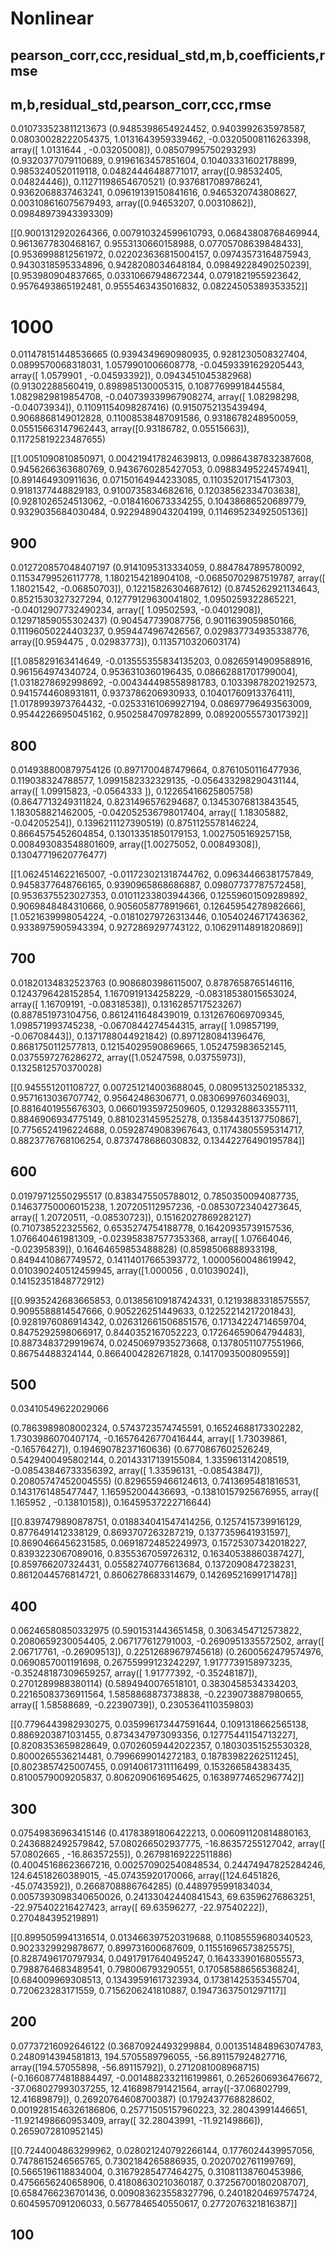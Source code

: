 # Nonlinear

## pearson_corr,ccc,residual_std,m,b,coefficients,rmse

## m,b,residual_std,pearson_corr,ccc,rmse

0.010733523811213673
(0.9485398654924452, 0.9403992635978587, 0.08030028222054375, 1.0131643959339462, -0.03205008116263398, array([ 1.0131644 , -0.03205008]), 0.08507995750293293)
(0.9320377079110689, 0.9196163457851604, 0.10403331602178899, 0.9853240520119118, 0.04824446488771017, array([0.98532405, 0.04824446]), 0.11271198654670521)
(0.9376817089786241, 0.9362068837463241, 0.09619139150841616, 0.9465320743808627, 0.003108616075679493, array([0.94653207, 0.00310862]), 0.09848973943393309)

[[0.9001312920264366,
  0.007910324599610793,
  0.06843808768469944,
  0.9613677830468167,
  0.9553130660158988,
  0.07705708639848433],
 [0.9536998812561972,
  0.022023636815004157,
  0.09743573164875943,
  0.9430318595334896,
  0.9428208034648184,
  0.09849228490250239],
 [0.953980904837665,
  0.03310667948672344,
  0.0791821955923642,
  0.9576493865192481,
  0.9555463435016832,
  0.08224505389353352]]


# 1000

0.011478151448536665
(0.9394349690980935, 0.9281230508327404, 0.0899570068318031, 1.0579901006608778, -0.04593391629205443, array([ 1.0579901 , -0.04593392]), 0.0943451045382968)
(0.91302288560419, 0.898985130005315, 0.10877699918445584, 1.0829829819854708, -0.040739339967908274, array([ 1.08298298, -0.04073934]), 0.11091154098287416)
(0.9150752135439494, 0.9068868149012828, 0.11008538487091586, 0.9318678248950059, 0.05515663147962443, array([0.93186782, 0.05515663]), 0.11725819223487655)

[[1.0051090810850971,
  0.004219417824639813,
  0.09864387832387608,
  0.9456266363680769,
  0.9436760285427053,
  0.09883495224574941],
 [0.891464930911636,
  0.07150164944233085,
  0.11035201715417303,
  0.9181377448829183,
  0.9100735834682616,
  0.12038562334703638],
 [0.9281026524513062,
  -0.0184160673334255,
  0.10438686520689779,
  0.9329035684030484,
  0.9229489043204199,
  0.11469523492505136]]

## 900

0.012720857048407197
(0.9141095313334059, 0.8847847895780092, 0.11534799526117778, 1.1802154218904108, -0.06850702987519787, array([ 1.18021542, -0.06850703]), 0.12215826304687612)
(0.8745262921134643, 0.8521530327327294, 0.12779129630041802, 1.0950259322865221, -0.04012907732490234, array([ 1.09502593, -0.04012908]), 0.12971859055302437)
(0.904547739087756, 0.9011639059850166, 0.11196050224403237, 0.9594474967426567, 0.029837734935338776, array([0.9594475 , 0.02983773]), 0.1135710320603174)

[[1.085829163414649,
  -0.013555355834135203,
  0.08265914909588916,
  0.961564974340724,
  0.9536310360196435,
  0.08662881701799004],
 [1.0318278692998692,
  -0.004344498558981783,
  0.10339878202192573,
  0.9415744608931811,
  0.9373786206930933,
  0.10401760913376411],
 [1.0178993973764432,
  -0.02533161069927194,
  0.08697796493563009,
  0.9544226695045162,
  0.9502584709782899,
  0.08920055573017392]]

## 800

0.014938800879754126
(0.8971700487479664, 0.8761050116477936, 0.119038324788577, 1.0991582332329135, -0.056433298290431144, array([ 1.09915823, -0.0564333 ]), 0.12265416625805758)
(0.8647713249311824, 0.8231496576294687, 0.13453076813843545, 1.183058821462005, -0.042052536798017404, array([ 1.18305882, -0.04205254]), 0.1396211127390519)
(0.8751125578146224, 0.8664575452604854, 0.13013351850179153, 1.0027505169257158, 0.008493083548801609, array([1.00275052, 0.00849308]), 0.13047719620776477)

[[1.0624514622165007,
  -0.011723021318744762,
  0.09634466381757849,
  0.9458377648766165,
  0.9390965868686887,
  0.09807737787572458],
 [0.9536375523027353,
  0.01011233803944366,
  0.12559601509289892,
  0.9069848484310666,
  0.9056058778919661,
  0.12645954278982666],
 [1.0521639998054224,
  -0.01810279726313446,
  0.10540246717436362,
  0.9338975905943394,
  0.9272869297743122,
  0.10629114891820869]]

## 700

0.01820134832523763
(0.9086803986115007, 0.8787658765146116, 0.1243796428152854, 1.1670919134258229, -0.08318538015653024, array([ 1.16709191, -0.08318538]), 0.1316285717523267)
(0.887851973104756, 0.8612411648439019, 0.1312676069709345, 1.098571993745238, -0.0670844274544315, array([ 1.09857199, -0.06708443]), 0.1371788044921842)
(0.8971280841396476, 0.8681750112577813, 0.12154029590869665, 1.052475983652145, 0.0375597276286272, array([1.05247598, 0.03755973]), 0.1325812570370028)


[[0.945551201108727,
  0.007251214003688045,
  0.08095132502185332,
  0.9571613036707742,
  0.95642486306771,
  0.0830699760346903],
 [0.8816401955676303,
  0.06601935972509605,
  0.1293288633557111,
  0.8846906934775149,
  0.8810231459525278,
  0.13584435137750867],
 [0.7756524196224688,
  0.05928749083967643,
  0.11743805595314717,
  0.8823776768106254,
  0.8737478686030832,
  0.13442276490195784]]


## 600

0.01979712550295517
(0.8383475505788012, 0.7850350094087735, 0.14637750006015238, 1.207205112957236, -0.08530723404273645, array([ 1.20720511, -0.08530723]), 0.15162027869282127)
(0.710738522325562, 0.6535274754188778, 0.16420935739157536, 1.076640461981309, -0.023958387577353368, array([ 1.07664046, -0.02395839]), 0.16464659853488828)
(0.8598506888933198, 0.8494410867749572, 0.14114017665393772, 1.0000560048619942, 0.010390240512459945, array([1.000056  , 0.01039024]), 0.14152351848772912)


[[0.9935242683665853,
  0.013856109187424331,
  0.12193883318575557,
  0.9095588814547666,
  0.905226251449633,
  0.12252214217201843],
 [0.9281976086914342,
  0.026312661506851576,
  0.17134224714659704,
  0.8475292598066917,
  0.8440352167052223,
  0.17264659064794483],
 [0.8873483729919674,
  0.02450697935273668,
  0.13780511077551966,
  0.86754488324144,
  0.8664004282671828,
  0.1417093500809559]]



## 500

0.03410549622029066

(0.7863989808002324, 0.5743723574745591, 0.16524688173302282, 1.7303986070407174, -0.16576426770416444, array([ 1.73039861, -0.16576427]), 0.19469078237160636)
(0.6770867602526249, 0.5429400495802144, 0.20143317139155084, 1.335961314208519, -0.08543846733356392, array([ 1.33596131, -0.08543847]), 0.20805747452004555)
(0.8296559466124613, 0.7413695481816531, 0.1431761485477447, 1.165952004436693, -0.13810157925676955, array([ 1.165952  , -0.13810158]), 0.16459537222716644)


[[0.8397479890878751,
  0.018834041547414256,
  0.1257415739916129,
  0.8776491412338129,
  0.8693707263287219,
  0.1377359641931597],
 [0.8690466456231585,
  0.06918724852249973,
  0.15725307342018227,
  0.8393223067089016,
  0.8355367059726312,
  0.16340538860387427],
 [0.859766207324431,
  0.05582740776613684,
  0.1372090847238231,
  0.8612044576814721,
  0.8606278683314679,
  0.14269521699171478]]


## 400


0.06246580850332975
(0.5901531443651458, 0.3063454712573822, 0.2080659230054405, 2.067177612791003, -0.2690951335572502, array([ 2.06717761, -0.26909513]), 0.22512689679745618)
(0.2600562479574976, 0.0690857001191698, 0.26755999123242297, 1.9177739158973235, -0.35248187309659257, array([ 1.91777392, -0.35248187]), 0.2701289988380114)
(0.5894940076518101, 0.3830458534334203, 0.22165083736911564, 1.5858868873738838, -0.2239073887980655, array([ 1.58588689, -0.22390739]), 0.2305364110359803)


[[0.7796443982930275,
  0.035996173447591644,
  0.1091318662565138,
  0.8869203871031455,
  0.8734347973093356,
  0.12775441154713227],
 [0.8208353659828649,
  0.07026059442022357,
  0.18030351525530328,
  0.8000265536214481,
  0.7996699014272183,
  0.18783982262511245],
 [0.8023857425007455,
  0.09140617311116499,
  0.153266584383435,
  0.8100579009205837,
  0.8062090616954625,
  0.16389774652967742]]


## 300

0.07549836963415146
(0.41783891806422213, 0.006091120814880163, 0.2436882492579842, 57.080266502937775, -16.86357255127042, array([ 57.0802665 , -16.86357255]), 0.26798169222511886)
(0.40045168623667216, 0.002570902540848534, 0.24474947825284246, 124.64518260389015, -45.07435920170066, array([124.6451826, -45.0743592]), 0.2668708886764285)
(0.4489795991834034, 0.0057393098340650026, 0.24133042440841543, 69.63596276863251, -22.975402216427423, array([ 69.63596277, -22.97540222]), 0.270484395219891)


[[0.8995059941316514,
  0.013466397520319688,
  0.11085559680340523,
  0.9023329929878677,
  0.899731600687609,
  0.11551696573825575],
 [0.8287496170797934,
  0.04917917640495247,
  0.16433390168055573,
  0.7988764683489541,
  0.798006793290551,
  0.17058588656536824],
 [0.684009969308513,
  0.13439591617323934,
  0.17381425353455704,
  0.720623283171559,
  0.7156206241810887,
  0.19473637501297117]]

## 200

0.07737216092646122
(0.36870924493299884, 0.0013514848963074783, 0.2480914394581813, 194.5705589796055, -56.891157924827716, array([194.57055898, -56.89115792]), 0.2712081008968715)
(-0.16608774818884497, -0.0014882332116199861, 0.2652606936476672, -37.068027993037255, 12.416898791421564, array([-37.06802799,  12.41689879]), 0.26920764608700387)
(0.1792437768828602, 0.0019281546326186806, 0.25771505157960223, 32.28043991446651, -11.921498660953409, array([ 32.28043991, -11.92149866]), 0.2659072810952145)

[[0.7244004863299962,
  0.028021240792266144,
  0.1776024439957056,
  0.7478615246565765,
  0.7302184265886935,
  0.2020702761199769],
 [0.5665196118834004,
  0.31679285477464275,
  0.31081138760453986,
  0.4756656240658906,
  0.41808630210360187,
  0.37256700180208707],
 [0.6584766236701436,
  0.009083623558327796,
  0.24018204697574724,
  0.6045957091206033,
  0.5677846540550617,
  0.2772076321816387]]


## 100
